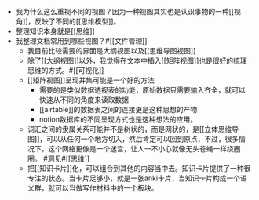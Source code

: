 - 我为什么这么重视不同的视图？因为一种视图其实也是认识事物的一种[[视角]]，反映了不同的[[思维模型]]。
- 整理知识本身就是[[思维]]
- 我整理文档常用到哪些视图？#[[文件管理]]
    - 我目前比较需要的界面是大纲视图以及[[思维导图视图]]
    - 除了[[大纲视图]]以外，我觉得在文本中插入[[矩阵视图]]也是很好的梳理思维的方式。#[[可视化]]
    - [[矩阵视图]]呈现并集可能是一个好的方法
        - 需要的是类似数据透视表的功能，原始数据只需要输入齐全，就可以快速从不同的角度来读取数据
        - [[airtable]]的数据表之间的连接更是这种思想的产物
        - notion数据库的不同呈现方式也是这种想法的应用。
    - 词汇之间的隶属关系可能并不是树状的，而是网状的，是[[立体思维导图]]，可以从任何一个地方切入，然后肯定可以回到原点，不过，很多情况下，这个网络更像是一个迷宫，让人一不小心就像无头苍蝇一样绕圈圈。 #洞见#[[思维]]
    - 把[[知识卡片]]化，可以组合到其他的内容当中去。知识卡片提供了一种很专注的状态。当卡片足够小，就是一张anki卡片，当知识卡片构成一个语义群，就可以当做写作材料中的一个板块。
